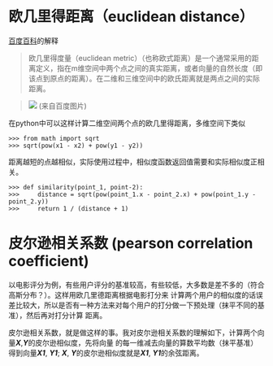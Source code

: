 # 欧几里得距离（euclidean distance）
[百度百科](http://baike.baidu.com/link?url=L4ztlXcUSY3qbyFDjrzXtn4sa2SDe-z_eLpSegstJCCl3MkmkQX-zy_kGRlZUb7cvmJvKaY_tcGXKFYg8dhO_zLem2Jvf94aYGmCsL7Le-5PE2qvBOCaX1BI9li4ONfiIz6MWQYIJrQB2U8e8Wp6nxL6onv7zz2NWYcoQfghGlSjvK5rdaexhMW_nK5d-WtIvaqaI5F_DPGvBcFcnQIhLq)的解释

>欧几里得度量（euclidean metric）（也称欧式距离）是一个通常采用的距离定义，指在m维空间中两个点之间的真实距离，或者向量的自然长度（即该点到原点的距离）。在二维和三维空间中的欧氏距离就是两点之间的实际距离。

>![](http://static.oschina.net/uploads/space/2014/0622/222143_fdLt_1439326.jpg)
(来自百度图片)

在python中可以这样计算二维空间两个点的欧几里得距离，多维空间下类似
    
    >>> from math import sqrt
    >>> sqrt(pow(x1 - x2) + pow(y1 - y2))
    
距离越短的点越相似，实际使用过程中，相似度函数返回值需要和实际相似度正相关。 
   
    >>> def similarity(point_1, point-2):
    >>>     distance = sqrt(pow(point_1.x - point_2.x) + pow(point_1.y - point_2.y))
    >>>     return 1 / (distance + 1)

# 皮尔逊相关系数 (pearson correlation coefficient)

以电影评分为例，有些用户评分的基准较高，有些较低，大多数是差不多的（符合高斯分布？）。这样用欧几里德距离根据电影打分来
计算两个用户的相似度的话误差比较大，所以是否有一种方法来对每个用户的打分做一下预处理（抹平不同的基准），然后再对打分计算
距离。

皮尔逊相关系数，就是做这样的事。我对皮尔逊相关系数的理解如下，计算两个向量***X***,***Y***的皮尔逊相似度，先将向量
的每一维减去向量的算数平均数（抹平基准）得到向量***X1***, ***Y1***; ***X***, ***Y***的皮尔逊相似度就是***X1***,
***Y1***的余弦距离。